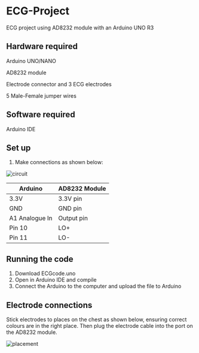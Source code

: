 # ECG-Project
ECG project using AD8232 module with an Arduino UNO R3

## Hardware required  
Arduino UNO/NANO

AD8232 module

Electrode connector and 3 ECG electrodes 

5 Male-Female jumper wires 

## Software required 
Arduino IDE 

## Set up
1. Make connections as shown below:

![circuit](https://github.com/user-attachments/assets/9c8e4691-8c09-4159-bfcb-dca9dd0326ea)

| Arduino        | AD8232 Module |
| -------------  | ------------- |
| 3.3V           | 3.3V pin      |
| GND            | GND pin       |
| A1 Analogue In | Output pin    |
| Pin 10         | LO+           |
| Pin  11        | LO-           |

## Running the code
1. Download ECGcode.uno
2. Open in Arduino IDE and compile
3. Connect the Arduino to the computer and upload the file to Arduino

## Electrode connections

Stick electrodes to places on the chest as shown below, ensuring correct colours are in the right place. Then plug the electrode cable into the port on the AD8232 module. 

![placement](https://github.com/user-attachments/assets/2d3c5531-b6e8-4596-a882-436033a2bffa)


